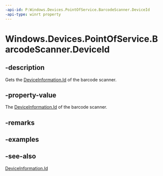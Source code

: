 ```yaml
---
-api-id: P:Windows.Devices.PointOfService.BarcodeScanner.DeviceId
-api-type: winrt property
---
```


<!-- Property syntax
public string DeviceId { get; }
-->

# Windows.Devices.PointOfService.BarcodeScanner.DeviceId

## -description
Gets the [DeviceInformation.Id](../windows.devices.enumeration/deviceinformation_id.md) of the barcode scanner.

## -property-value
The [DeviceInformation.Id](../windows.devices.enumeration/deviceinformation_id.md) of the barcode scanner.

## -remarks

## -examples

## -see-also
[DeviceInformation.Id](../windows.devices.enumeration/deviceinformation_id.md)
